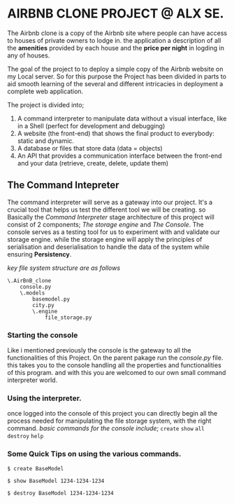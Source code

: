# AIRBNB CLONE PROJECT @ ALX SE.

The Airbnb clone is a copy of the Airbnb site where people can have access to
houses of private owners to lodge in. the application a description of all the
**amenities** provided by each house and the **price per night** in logding in any of
houses.

The goal of the project to to deploy a simple copy of the Airbnb website on my Local server. So for this purpose the Project has been divided in parts to aid smooth learning of the several and different intricacies in deployment a complete web application.

The project is divided into;
1. A command interpreter to manipulate data without a visual interface, like in a Shell (perfect for development and debugging)
2. A website (the front-end) that shows the final product to everybody: static and dynamic.
3. A database or files that store data (data = objects)
4. An API that provides a communication interface between the front-end and your data (retrieve, create, delete, update them)

## The Command Intepreter
The command interpreter will serve as a gateway into our project. It's a crucial tool that helps us test the different tool we will be creating. so Basically the _Command Interpreter_ stage architecture of this project will consist of 2 components; _The storage engine_ and _The Console_. The console serves as a testing tool for us to experiment with and validate our storage engine. while the storage engine will apply the principles of serialisation and deserialisation to handle the data of the system while ensuring **Persistency**. 

_key file system structure are as follows_
```
\.AirBnB_clone
    console.py
    \.models
        basemodel.py
        city.py
        \.engine
            file_storage.py
``` 

### Starting the console
Like i mentioned previously the console is the gateway to all the functionalities of this Project.
On the parent pakage run the _console.py_ file.
this takes you to the console handling all the properties and functionalities of this program. and with this you are welcomed to our own small command interpreter world.

### Using the interpreter.
once logged into the console of this project you can directly begin all the process needed for manipulating the file storage system, with the right command.
_basic commands for the console include_;
`create`
`show`
`all`
`destroy`
`help`

### Some Quick Tips on using the various commands.
```
$ create BaseModel

$ show BaseModel 1234-1234-1234

$ destroy BaseModel 1234-1234-1234
```
 